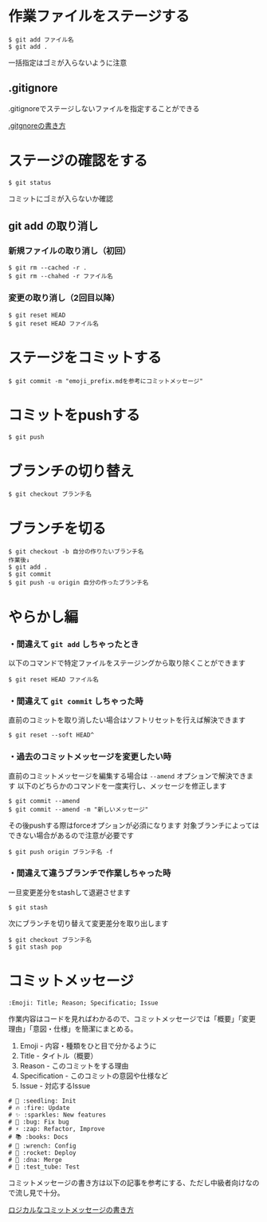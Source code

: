 # 作業ファイルをステージする

```
$ git add ファイル名
$ git add .
```

一括指定はゴミが入らないように注意

## .gitignore

.gitignoreでステージしないファイルを指定することができる

[.gitgnoreの書き方](https://qiita.com/inabe49/items/16ee3d9d1ce68daa9fff)

# ステージの確認をする
```
$ git status
```

コミットにゴミが入らないか確認

## git add の取り消し

### 新規ファイルの取り消し（初回）

```
$ git rm --cached -r .
$ git rm --chahed -r ファイル名
```

### 変更の取り消し（2回目以降）

```
$ git reset HEAD
$ git reset HEAD ファイル名
```

# ステージをコミットする
```
$ git commit -m "emoji_prefix.mdを参考にコミットメッセージ"
```

# コミットをpushする
```
$ git push
```

# ブランチの切り替え
```
$ git checkout ブランチ名
```

# ブランチを切る
```
$ git checkout -b 自分の作りたいブランチ名
作業後↓
$ git add .
$ git commit
$ git push -u origin 自分の作ったブランチ名
```

# やらかし編

### ・間違えて `git add` しちゃったとき

以下のコマンドで特定ファイルをステージングから取り除くことができます

```
$ git reset HEAD ファイル名
```

### ・間違えて `git commit` しちゃった時

直前のコミットを取り消したい場合はソフトリセットを行えば解決できます

```
$ git reset --soft HEAD^
```

### ・過去のコミットメッセージを変更したい時

直前のコミットメッセージを編集する場合は `--amend` オプションで解決できます
以下のどちらかのコマンドを一度実行し、メッセージを修正します

```
$ git commit --amend
$ git commit --amend -m "新しいメッセージ"
```

その後pushする際はforceオプションが必須になります
対象ブランチによってはできない場合があるので注意が必要です

```
$ git push origin ブランチ名 -f
```

### ・間違えて違うブランチで作業しちゃった時

一旦変更差分をstashして退避させます

```
$ git stash
```

次にブランチを切り替えて変更差分を取り出します

```
$ git checkout ブランチ名
$ git stash pop
```


# コミットメッセージ

`:Emoji: Title; Reason; Specificatio; Issue`

作業内容はコードを見ればわかるので、コミットメッセージでは「概要」「変更理由」「意図・仕様」を簡潔にまとめる。

1. Emoji - 内容・種類をひと目で分かるように
2. Title - タイトル（概要）
3. Reason - このコミットをする理由
4. Specification - このコミットの意図や仕様など
5. Issue - 対応するIssue

```
# 🌱 :seedling: Init
# 🔥 :fire: Update
# ✨ :sparkles: New features
# 🐛 :bug: Fix bug
# ⚡️ :zap: Refactor, Improve
# 📚 :books: Docs
# 🔧 :wrench: Config
# 🚀 :rocket: Deploy
# 🧬 :dna: Merge
# 🧪 :test_tube: Test
```

コミットメッセージの書き方は以下の記事を参考にする、ただし中級者向けなので流し見で十分。

[ロジカルなコミットメッセージの書き方](https://zenn.dev/mi0256/articles/1332e1d041cab4)
